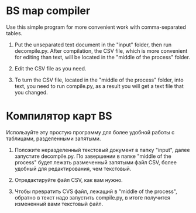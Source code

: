 # BS map compiler

Use this simple program for more convenient work with comma-separated tables.

1. Put the unseparated text document in the "input" folder, then run decompile.py. After compilation, the CSV file, which is more convenient for editing than text, will be located in the "middle of the process" folder.

2. Edit the CSV file as you need.

3. To turn the CSV file, located in the "middle of the process" folder, into text, you need to run compile.py, as a result you will get a text file that you changed.

# Компилятор карт BS
Используйте эту простую программу для более удобной работы с таблицами, разделенными запятыми.

1. Положите неразделенный текстовый документ в папку "input", далее запустите decompile.py. По завершении в папке "middle of the process" будет лежать размеченный запятыми файл CSV, более удобный для редактирования, чем текстовый.

2. Отредактируйте файл CSV, как вам нужно.

3. Чтобы превратить CVS файл, лежащий в "middle of the process", обратно в текст надо запустить compile.py, в итоге получится измененный вами текстовый файл.
